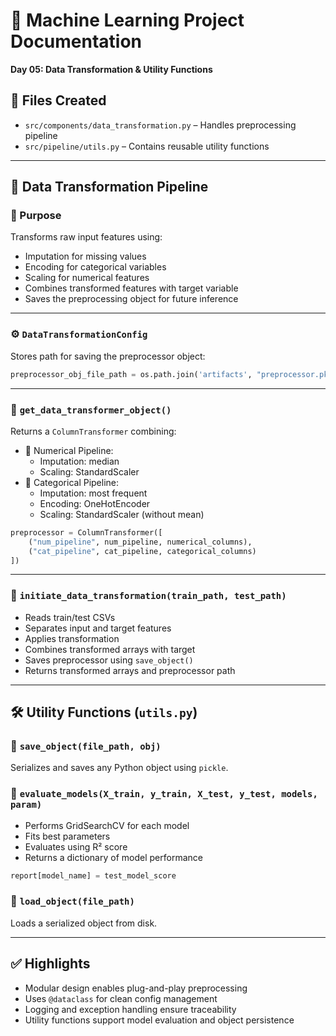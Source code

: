 # 🧠 Machine Learning Project Documentation  
**Day 05: Data Transformation & Utility Functions**

## 📂 Files Created
- `src/components/data_transformation.py` – Handles preprocessing pipeline
- `src/pipeline/utils.py` – Contains reusable utility functions

---

## 🔄 Data Transformation Pipeline

### 📌 Purpose
Transforms raw input features using:
- Imputation for missing values  
- Encoding for categorical variables  
- Scaling for numerical features  
- Combines transformed features with target variable  
- Saves the preprocessing object for future inference

---

### ⚙️ `DataTransformationConfig`
Stores path for saving the preprocessor object:
```python
preprocessor_obj_file_path = os.path.join('artifacts', "preprocessor.pkl")
```

---

### 🧪 `get_data_transformer_object()`
Returns a `ColumnTransformer` combining:
- 🔹 Numerical Pipeline:
  - Imputation: median
  - Scaling: StandardScaler
- 🔹 Categorical Pipeline:
  - Imputation: most frequent
  - Encoding: OneHotEncoder
  - Scaling: StandardScaler (without mean)

```python
preprocessor = ColumnTransformer([
    ("num_pipeline", num_pipeline, numerical_columns),
    ("cat_pipeline", cat_pipeline, categorical_columns)
])
```

---

### 🚀 `initiate_data_transformation(train_path, test_path)`
- Reads train/test CSVs  
- Separates input and target features  
- Applies transformation  
- Combines transformed arrays with target  
- Saves preprocessor using `save_object()`  
- Returns transformed arrays and preprocessor path

---

## 🛠️ Utility Functions (`utils.py`)

### 🔹 `save_object(file_path, obj)`
Serializes and saves any Python object using `pickle`.

### 🔹 `evaluate_models(X_train, y_train, X_test, y_test, models, param)`
- Performs GridSearchCV for each model  
- Fits best parameters  
- Evaluates using R² score  
- Returns a dictionary of model performance

```python
report[model_name] = test_model_score
```

### 🔹 `load_object(file_path)`
Loads a serialized object from disk.

---

## ✅ Highlights
- Modular design enables plug-and-play preprocessing  
- Uses `@dataclass` for clean config management  
- Logging and exception handling ensure traceability  
- Utility functions support model evaluation and object persistence
